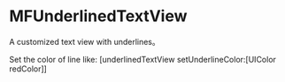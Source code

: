 MFUnderlinedTextView
====================

A customized text view with underlines。 

Set the color of line like: [underlinedTextView setUnderlineColor:[UIColor redColor]]
